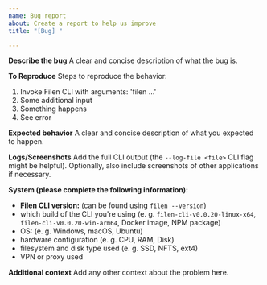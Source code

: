 ```yaml
---
name: Bug report
about: Create a report to help us improve
title: "[Bug] "

---
```


**Describe the bug**
A clear and concise description of what the bug is.

**To Reproduce**
Steps to reproduce the behavior:
1. Invoke Filen CLI with arguments: 'filen ...'
2. Some additional input
3. Something happens
4. See error

**Expected behavior**
A clear and concise description of what you expected to happen.

**Logs/Screenshots**
Add the full CLI output (the `--log-file <file>` CLI flag might be helpful).
Optionally, also include screenshots of other applications if necessary.

**System (please complete the following information):**
- **Filen CLI version:** (can be found using `filen --version`)
- which build of the CLI you're using (e. g. `filen-cli-v0.0.20-linux-x64`, `filen-cli-v0.0.20-win-arm64`, Docker image, NPM package)
- OS: (e. g. Windows, macOS, Ubuntu)
- hardware configuration (e. g. CPU, RAM, Disk)
- filesystem and disk type used (e. g. SSD, NFTS, ext4)
- VPN or proxy used

**Additional context**
Add any other context about the problem here.
